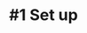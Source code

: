 ---
layout: course-module
title: "#1 Set up"
permalink: /module1/index.html
description: "Prototyping Connected Product - Module 1"
module-id: 1
module-of: id5415
tags:
introduction: In this first module, you will learn to set up the prototype of a lighting system with a connected light bulb and a Raspberry Pi. By building and navigating a working system, you will familiarise yourself with the so-called technology stack through reverse engineering.
explain: Explain the purpose of a functional prototype, feasibility testing and the concept of the Internet of Things
make: Setup a Raspberry Pi as a home gateway for connected lighting
analyse: Reverse engineer (disassemble) the software components of a connected lighting system with the IoT Technology Stack
evaluate: 
specify: 
collaborate: 
live: In this first session, we will demonstrate make a quick tour of Visual Studio code, the development environment for this course. Then, we will delve into the basics of the command line (CLI) to control the connected light bulb. We will keep a lot of room for your questions regarding the course, the self-study material and the demonstration itself.
coach: In this first coaching session we will form teams of three for the project. It will take place both on-campus and online. You can find instructions for this session [here](/module1/coaching-session)
---